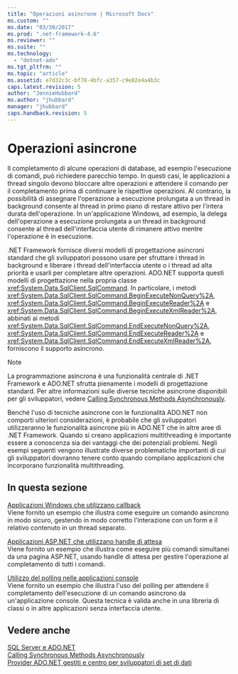 ```yaml
---
title: "Operazioni asincrone | Microsoft Docs"
ms.custom: ""
ms.date: "03/30/2017"
ms.prod: ".net-framework-4.6"
ms.reviewer: ""
ms.suite: ""
ms.technology: 
  - "dotnet-ado"
ms.tgt_pltfrm: ""
ms.topic: "article"
ms.assetid: e7d32c3c-bf78-4bfc-a357-c9e82e4a4b3c
caps.latest.revision: 5
author: "JennieHubbard"
ms.author: "jhubbard"
manager: "jhubbard"
caps.handback.revision: 5
---
```

# Operazioni asincrone
Il completamento di alcune operazioni di database, ad esempio l'esecuzione di comandi, può richiedere parecchio tempo.  In questi casi, le applicazioni a thread singolo devono bloccare altre operazioni e attendere il comando per il completamento prima di continuare le rispettive operazioni.  Al contrario, la possibilità di assegnare l'operazione a esecuzione prolungata a un thread in background consente al thread in primo piano di restare attivo per l'intera durata dell'operazione.  In un'applicazione Windows, ad esempio, la delega dell'operazione a esecuzione prolungata a un thread in background consente al thread dell'interfaccia utente di rimanere attivo mentre l'operazione è in esecuzione.  
  
 .NET Framework fornisce diversi modelli di progettazione asincroni standard che gli sviluppatori possono usare per sfruttare i thread in background e liberare i thread dell'interfaccia utente o i thread ad alta priorità e usarli per completare altre operazioni.  ADO.NET supporta questi modelli di progettazione nella propria classe <xref:System.Data.SqlClient.SqlCommand>.  In particolare, i metodi <xref:System.Data.SqlClient.SqlCommand.BeginExecuteNonQuery%2A>, <xref:System.Data.SqlClient.SqlCommand.BeginExecuteReader%2A> e <xref:System.Data.SqlClient.SqlCommand.BeginExecuteXmlReader%2A>, abbinati ai metodi <xref:System.Data.SqlClient.SqlCommand.EndExecuteNonQuery%2A>, <xref:System.Data.SqlClient.SqlCommand.EndExecuteReader%2A> e <xref:System.Data.SqlClient.SqlCommand.EndExecuteXmlReader%2A>, forniscono il supporto asincrono.  
  
> [!NOTE]
>  La programmazione asincrona è una funzionalità centrale di .NET Framework e ADO.NET sfrutta pienamente i modelli di progettazione standard.  Per altre informazioni sulle diverse tecniche asincrone disponibili per gli sviluppatori, vedere [Calling Synchronous Methods Asynchronously](../../../../../docs/standard/asynchronous-programming-patterns/calling-synchronous-methods-asynchronously.md).  
  
 Benché l'uso di tecniche asincrone con le funzionalità ADO.NET non comporti ulteriori considerazioni, è probabile che gli sviluppatori utilizzeranno le funzionalità asincrone più in ADO.NET che in altre aree di .NET Framework.  Quando si creano applicazioni multithreading è importante essere a conoscenza sia dei vantaggi che dei potenziali problemi.  Negli esempi seguenti vengono illustrate diverse problematiche importanti di cui gli sviluppatori dovranno tenere conto quando compilano applicazioni che incorporano funzionalità multithreading.  
  
## In questa sezione  
 [Applicazioni Windows che utilizzano callback](../../../../../docs/framework/data/adonet/sql/windows-applications-using-callbacks.md)  
 Viene fornito un esempio che illustra come eseguire un comando asincrono in modo sicuro, gestendo in modo corretto l'interazione con un form e il relativo contenuto in un thread separato.  
  
 [Applicazioni ASP.NET che utilizzano handle di attesa](../../../../../docs/framework/data/adonet/sql/aspnet-apps-using-wait-handles.md)  
 Viene fornito un esempio che illustra come eseguire più comandi simultanei da una pagina ASP.NET, usando handle di attesa per gestire l'operazione al completamento di tutti i comandi.  
  
 [Utilizzo del polling nelle applicazioni console](../../../../../docs/framework/data/adonet/sql/polling-in-console-applications.md)  
 Viene fornito un esempio che illustra l'uso del polling per attendere il completamento dell'esecuzione di un comando asincrono da un'applicazione console.  Questa tecnica è valida anche in una libreria di classi o in altre applicazioni senza interfaccia utente.  
  
## Vedere anche  
 [SQL Server e ADO.NET](../../../../../docs/framework/data/adonet/sql/index.md)   
 [Calling Synchronous Methods Asynchronously](../../../../../docs/standard/asynchronous-programming-patterns/calling-synchronous-methods-asynchronously.md)   
 [Provider ADO.NET gestiti e centro per sviluppatori di set di dati](http://go.microsoft.com/fwlink/?LinkId=217917)